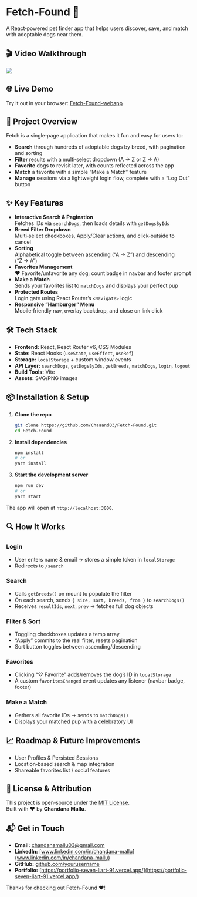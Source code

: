 # Fetch-Found 🐾

A React‑powered pet finder app that helps users discover, save, and match with adoptable dogs near them.


## 🎬 Video Walkthrough

<div>
    <a href="https://www.loom.com/share/bea60cbd414249ee898f16b852cc3e58">
    </a>
    <a href="https://www.loom.com/share/bea60cbd414249ee898f16b852cc3e58">
      <img style="max-width:300px;" src="https://cdn.loom.com/sessions/thumbnails/bea60cbd414249ee898f16b852cc3e58-5571ba8315f88e73-full-play.gif">
    </a>
  </div>

## 🌐 Live Demo

Try it out in your browser:  [Fetch-Found-webapp](https://fetch-found.vercel.app)


## 🚀 Project Overview

Fetch is a single‑page application that makes it fun and easy for users to:

- **Search** through hundreds of adoptable dogs by breed, with pagination and sorting  
- **Filter** results with a multi‑select dropdown (A → Z or Z → A)  
- **Favorite** dogs to revisit later, with counts reflected across the app  
- **Match** a favorite with a simple “Make a Match” feature  
- **Manage** sessions via a lightweight login flow, complete with a “Log Out” button
  

## ✨ Key Features

- **Interactive Search & Pagination**  
  Fetches IDs via `searchDogs`, then loads details with `getDogsByIds`  
- **Breed Filter Dropdown**  
  Multi‑select checkboxes, Apply/Clear actions, and click‑outside to cancel  
- **Sorting**  
  Alphabetical toggle between ascending (“A → Z”) and descending (“Z → A”)  
- **Favorites Management**  
  ♥ Favorite/unfavorite any dog; count badge in navbar and footer prompt  
- **Make a Match**  
  Sends your favorites list to `matchDogs` and displays your perfect pup  
- **Protected Routes**  
  Login gate using React Router’s `<Navigate>` logic  
- **Responsive “Hamburger” Menu**  
  Mobile‑friendly nav, overlay backdrop, and close on link click  


## 🛠️ Tech Stack

- **Frontend:** React, React Router v6, CSS Modules  
- **State:** React Hooks (`useState`, `useEffect`, `useRef`)  
- **Storage:** `localStorage` + custom window events  
- **API Layer:** `searchDogs`, `getDogsByIds`, `getBreeds`, `matchDogs`, `login`, `logout`  
- **Build Tools:** Vite 
- **Assets:** SVG/PNG images


## 📦 Installation & Setup

1. **Clone the repo**  
   ```bash
   git clone https://github.com/Chaaand03/Fetch-Found.git
   cd Fetch-Found

2. **Install dependencies**
   ```bash
   npm install
   # or
   yarn install

3. **Start the development server**
   ```bash
   npm run dev
   # or
   yarn start

The app will open at `http://localhost:3000`.


## 🔍 How It Works

### Login
- User enters name & email → stores a simple token in `localStorage`
- Redirects to `/search`

### Search
- Calls `getBreeds()` on mount to populate the filter
- On each search, sends `{ size, sort, breeds, from }` to `searchDogs()`
- Receives `resultIds`, `next`, `prev` → fetches full dog objects

### Filter & Sort
- Toggling checkboxes updates a temp array
- “Apply” commits to the real filter, resets pagination
- Sort button toggles between ascending/descending

### Favorites
- Clicking “♡ Favorite” adds/removes the dog’s ID in `localStorage`
- A custom `favoritesChanged` event updates any listener (navbar badge, footer)

### Make a Match
- Gathers all favorite IDs → sends to `matchDogs()`
- Displays your matched pup with a celebratory UI


## 📈 Roadmap & Future Improvements
- User Profiles & Persisted Sessions  
- Location‑based search & map integration  
- Shareable favorites list / social features
  

## 📝 License & Attribution
This project is open‑source under the [MIT License](LICENSE).  
Built with ❤️ by **Chandana Mallu**.

## 📬 Get in Touch
- **Email:** [chandanamallu03@gmail.com](mailto:chandanamallu03@gmail.com)  
- **LinkedIn:** [www.linkedin.com/in/chandana-mallu](www.linkedin.com/in/chandana-mallu)  
- **GitHub:** [github.com/yourusername](https://github.com/Chaaand03)
- **Portfolio:** [https://portfolio-seven-liart-91.vercel.app/](https://portfolio-seven-liart-91.vercel.app/)


Thanks for checking out Fetch-Found ❤️!
